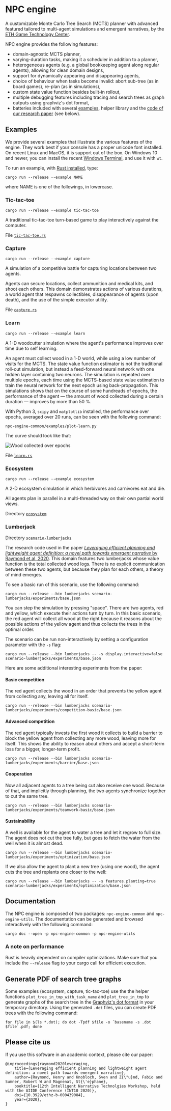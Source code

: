 # NPC engine

A customizable Monte Carlo Tree Search (MCTS) planner with advanced featured tailored to multi-agent simulations and emergent narratives, by the [ETH Game Technology Center](https://gtc.inf.ethz.ch/research/emergent-narrative.html).

NPC engine provides the following features:

* domain-agnostic MCTS planner,
* varying-duration tasks, making it a scheduler in addition to a planner,
* heterogeneous agents (e.g. a global bookkeeping agent along regular agents), allowing for clean domain designs,
* support for dynamically appearing and disappearing agents,
* choice of behaviour when tasks become invalid: abort sub-tree (as in board games), re-plan (as in simulations),
* custom state value function besides built-in rollout,
* multiple debugging features including tracing and search trees as graph outputs using graphviz's dot format,
* batteries included with several [examples](npc-engine-common/examples/), helper library and the [code of our research paper](scenario-lumberjacks/) (see below).

## Examples

We provide several examples that illustrate the various features of the engine.
They work best if your console has a proper unicode font installed.
On recent Linux and MacOS, it is support out of the box.
On Windows 10 and newer, you can install the recent [Windows Terminal](https://aka.ms/terminal), and use it with `wt`.

To run an example, with [Rust installed](https://www.rust-lang.org/tools/install), type:

```
cargo run --release --example NAME
```

where NAME is one of the followings, in lowercase.

### Tic-tac-toe

```
cargo run --release --example tic-tac-toe
```

A traditional tic-tac-toe turn-based game to play interactively against the computer.

File [`tic-tac-toe.rs`](npc-engine-common/examples/tic-tac-toe.rs)

### Capture

```
cargo run --release --example capture
```

A simulation of a competitive battle for capturing locations between two agents.

Agents can secure locations, collect ammunition and medical kits, and shoot each others.
This domain demonstrates actions of various durations, a world agent that respawns collectibles, disappearance of agents (upon death), and the use of the simple executor utility.

File [`capture.rs`](npc-engine-common/examples/capture.rs)

### Learn

```
cargo run --release --example learn
```

A 1-D woodcutter simulation where the agent's performance improves over time due to self learning.

An agent must collect wood in a 1-D world, while using a low number of visits for the MCTS.
The state value function estimator is not the traditional roll-out simulation, but instead a feed-forward neural network with one hidden layer containing two neurons.
The simulation is repeated over multiple epochs, each time using the MCTS-based state value estimation to train the neural network for the next epoch using back-propagation.
This simulations shows that on the course of some hundreads of epochs, the performance of the agent — the amount of wood collected during a certain duration — improves by more than 50 %.

With Python 3, `scipy` and `matplotlib` installed, the performance over epochs, averaged over 20 runs, can be seen with the following command:

```
npc-engine-common/examples/plot-learn.py
```

The curve should look like that:

![Wood collected over epochs](images/learn_wood_collected_over_epochs.png)

File [`learn.rs`](npc-engine-common/examples/learn.rs)

### Ecosystem

```
cargo run --release --example ecosystem
```

A 2-D ecosystem simulation in which herbivores and carnivores eat and die.

All agents plan in parallel in a multi-threaded way on their own partial world views.

Directory [`ecosystem`](npc-engine-common/examples/ecosystem/)


### Lumberjack

Directory [`scenario-lumberjacks`](scenario-lumberjacks/)

The research code used in the paper [*Leveraging efficient planning and lightweight agent definition: a novel path towards emergent narrative* by Raymond et al, 2020](https://www.research-collection.ethz.ch/handle/20.500.11850/439084).
This domain features two lumberjacks whose value function is the total collected wood logs.
There is no explicit communication between these two agents, but because they plan for each others, a theory of mind emerges.

To see a basic run of this scenario, use the following command:

```
cargo run --release --bin lumberjacks scenario-lumberjacks/experiments/base.json
```

You can step the simulation by pressing "space".
There are two agents, red and yellow, which execute their actions turn by turn.
In this basic scenario, the red agent will collect all wood at the right because it reasons about the possible actions of the yellow agent and thus collects the trees in the optimal order.

The scenario can be run non-interactively by setting a configuration parameter with the `-s` flag:
```
cargo run --release --bin lumberjacks -- -s display.interactive=false scenario-lumberjacks/experiments/base.json
```

Here are some additional interesting experiments from the paper:

#### Basic competition

The red agent collects the wood in an order that prevents the yellow agent from collecting any, leaving all for itself.

```
cargo run --release --bin lumberjacks scenario-lumberjacks/experiments/competition-basic/base.json
```

#### Advanced competition

The red agent typically invests the first wood it collects to build a barrier to block the yellow agent from collecting any more wood, leaving more for itself.
This shows the ability to reason about others and accept a short-term loss for a bigger, longer-term profit.

```
cargo run --release --bin lumberjacks scenario-lumberjacks/experiments/barrier/base.json
```

#### Cooperation

Now all adjacent agents to a tree being cut also receive one wood.
Because of that, and implicitly through planning, the two agents synchronize together to cut the same tree.

```
cargo run --release --bin lumberjacks scenario-lumberjacks/experiments/teamwork-basic/base.json
```

#### Sustainability

A well is available for the agent to water a tree and let it regrow to full size.
The agent does not cut the tree fully, but goes to fetch the water from the well when it is almost dead.

```
cargo run --release --bin lumberjacks scenario-lumberjacks/experiments/optimization/base.json
```

If we also allow the agent to plant a new tree (using one wood), the agent cuts the tree and replants one closer to the well:

```
cargo run --release --bin lumberjacks -- -s features.planting=true scenario-lumberjacks/experiments/optimization/base.json
```

## Documentation

The NPC engine is composed of two packages: `npc-engine-common` and `npc-engine-utils`.
The documentation can be generated and browsed interactively with the following command:

```
cargo doc --open -p npc-engine-common -p npc-engine-utils
```

### A note on performance

Rust is heavily dependent on compiler optimizations.
Make sure that you include the `--release` flag to your cargo call for efficient execution.

## Generate PDF of search tree graphs

Some examples (ecosystem, capture, tic-tac-toe) use the the helper functions `plot_tree_in_tmp_with_task_name` and `plot_tree_in_tmp` to generate graphs of the search tree in the [Graphviz's dot format](https://graphviz.org/) in your temporary directory. Using the generated `.dot` files, you can create PDF trees with the following command:

```
for file in $(ls *.dot); do dot -Tpdf $file -o `basename -s .dot $file`.pdf; done
```

## Please cite us

If you use this software in an academic context, please cite our paper:

```
@inproceedings{raymond2020leveraging,
	title={Leveraging efficient planning and lightweight agent definition: a novel path towards emergent narrative},
	author={Raymond, Henry and Knobloch, Sven and Z{\"u}nd, Fabio and Sumner, Robert W and Magnenat, St{\'e}phane},
	booktitle={12th Intelligent Narrative Technolgies Workshop, held with the AIIDE Conference (INT10 2020)},
	doi={10.3929/ethz-b-000439084},
	year={2020},
}
```

